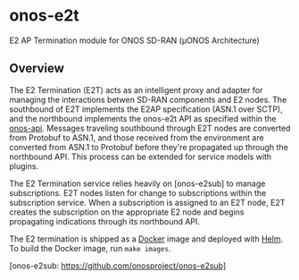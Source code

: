 # onos-e2t
E2 AP Termination module for ONOS SD-RAN (µONOS Architecture)

## Overview

The E2 Termination (E2T) acts as an intelligent proxy and adapter for managing the interactions betwen SD-RAN components and E2 nodes. The southbound of E2T implements the E2AP specification (ASN.1 over SCTP), and the northbound implements the onos-e2t API as specified within the [onos-api]. Messages traveling southbound through E2T nodes are converted from Protobuf to ASN.1, and those received from the environment are converted from ASN.1 to Protobuf before they're propagated up through the northbound API. This process can be extended for service models with plugins.

The E2 Termination service relies heavily on [onos-e2sub] to manage subscriptions. E2T nodes listen for change to subscriptions within the subscription service. When a subscription is assigned to an E2T node, E2T creates the subscription on the appropriate E2 node and begins propagating indications through its northbound API.

The E2 termination is shipped as a [Docker] image and deployed with [Helm]. To build the Docker image, run `make images`.

[onos-api]: https://github.com/onosproject/onos-api
[Docker]: https://www.docker.com/
[Helm]: https://helm.sh
[onos-e2sub: https://github.com/onosproject/onos-e2sub]
